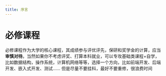 ```yaml
---
title: 序言
---
```




# 必修课程

必修课程作为大学的核心课程，其成绩参与评优评先，保研和奖学金的计算，应当**审慎对待**。当然如果你不考虑评奖、打算本科就业，可以专攻基础类课程+自学，比如数据结构，操作系统，计算机网络等等，选择一个方向，比如前端开发、后端开发、嵌入式开发、测试…… 但是尽量不要挂科，最好不要重修，很浪费时间